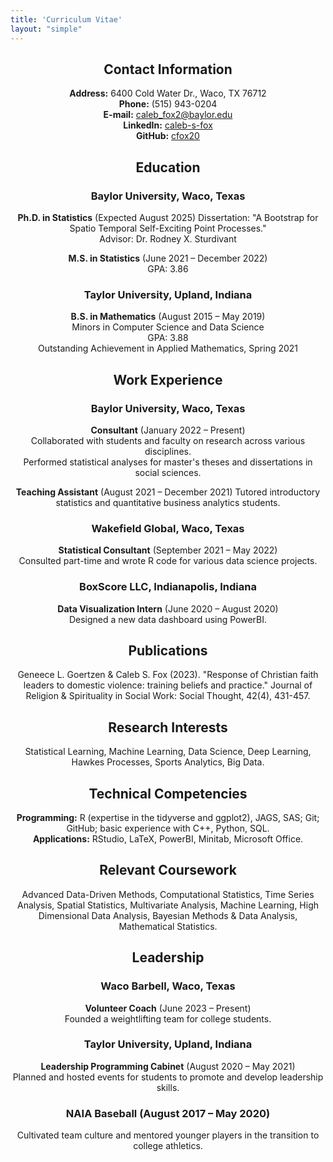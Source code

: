 ```yaml
---
title: 'Curriculum Vitae'
layout: "simple"
---
```


<div style="text-align: center;">

## Contact Information

**Address:** 6400 Cold Water Dr., Waco, TX 76712  
**Phone:** (515) 943-0204  
**E-mail:** [caleb_fox2@baylor.edu](mailto:calebfox2@baylor.edu)    
**LinkedIn:** [caleb-s-fox](https://www.linkedin.com/in/caleb-s-fox/)  
**GitHub:** [cfox20](https://github.com/cfox20)  


## Education

### Baylor University, Waco, Texas
**Ph.D. in Statistics** (Expected August 2025)
  Dissertation: "A Bootstrap for Spatio Temporal Self-Exciting Point Processes."  
  Advisor: Dr. Rodney X. Sturdivant  

**M.S. in Statistics** (June 2021 – December 2022)  
  GPA: 3.86

### Taylor University, Upland, Indiana
**B.S. in Mathematics** (August 2015 – May 2019)  
  Minors in Computer Science and Data Science  
  GPA: 3.88  
  Outstanding Achievement in Applied Mathematics, Spring 2021  

## Work Experience

### Baylor University, Waco, Texas
**Consultant** (January 2022 – Present)  
  Collaborated with students and faculty on research across various disciplines.  
  Performed statistical analyses for master's theses and dissertations in social sciences.  

**Teaching Assistant** (August 2021 – December 2021)
  Tutored introductory statistics and quantitative business analytics students. 

### Wakefield Global, Waco, Texas
**Statistical Consultant** (September 2021 – May 2022)  
  Consulted part-time and wrote R code for various data science projects.  

### BoxScore LLC, Indianapolis, Indiana
**Data Visualization Intern** (June 2020 – August 2020)  
  Designed a new data dashboard using PowerBI.  

## Publications

Geneece L. Goertzen & Caleb S. Fox (2023). "Response of Christian faith leaders to domestic violence: training beliefs and practice." Journal of Religion & Spirituality in Social Work: Social Thought, 42(4), 431-457.  

## Research Interests

Statistical Learning, Machine Learning, Data Science, Deep Learning, Hawkes Processes, Sports Analytics, Big Data.  

## Technical Competencies

**Programming:** R (expertise in the tidyverse and ggplot2), JAGS, SAS; Git; GitHub; basic experience with C++, Python, SQL.  
**Applications:** RStudio, LaTeX, PowerBI, Minitab, Microsoft Office.  

## Relevant Coursework

Advanced Data-Driven Methods, Computational Statistics, Time Series Analysis, Spatial Statistics, Multivariate Analysis, Machine Learning, High Dimensional Data Analysis, Bayesian Methods & Data Analysis, Mathematical Statistics. 

## Leadership

### Waco Barbell, Waco, Texas
**Volunteer Coach** (June 2023 – Present)  
  Founded a weightlifting team for college students.  

### Taylor University, Upland, Indiana
**Leadership Programming Cabinet** (August 2020 – May 2021)  
  Planned and hosted events for students to promote and develop leadership skills.  

### NAIA Baseball (August 2017 – May 2020)
Cultivated team culture and mentored younger players in the transition to college athletics.  

</div>